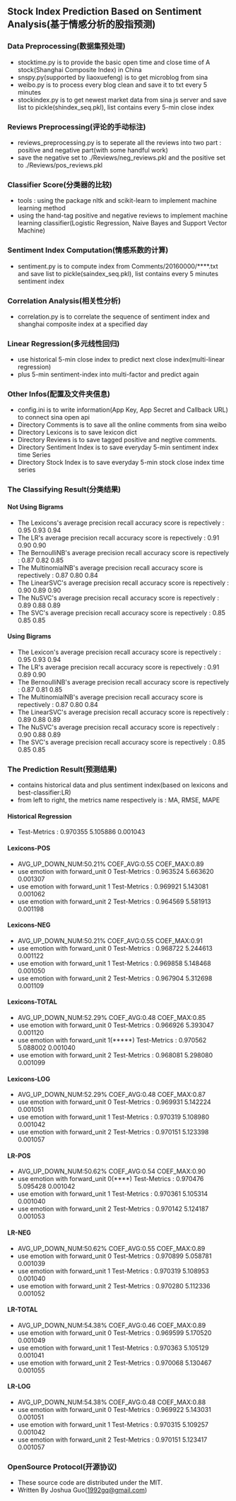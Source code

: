 ## Stock Index Prediction Based on Sentiment Analysis(基于情感分析的股指预测)

### Data Preprocessing(数据集预处理)
- stocktime.py is to provide the basic open time and close time of A stock(Shanghai Composite Index) in China
- snspy.py(supported by liaoxuefeng) is to get microblog from sina
- weibo.py is to process every blog clean and save it to txt every 5 minutes
- stockindex.py is to get newest market data from sina js server and save list to pickle(shindex_seq.pkl), list contains every 5-min close index

### Reviews Preprocessing(评论的手动标注)
- reviews_preprocessing.py is to seperate all the reviews into two part : positive and negative part(with some handful work)
- save the negative set to ./Reviews/neg_reviews.pkl and the positive set to ./Reviews/pos_reviews.pkl

### Classifier Score(分类器的比较)
- tools : using the package nltk and scikit-learn to implement machine learning method
- using the hand-tag positive and negative reviews to implement machine learning classifier(Logistic Regression, Naive Bayes and Support Vector Machine)

### Sentiment Index Computation(情感系数的计算)
- sentiment.py is to compute index from Comments/20160000/****.txt and save list to pickle(saindex_seq.pkl), list contains every 5 minutes sentiment index

### Correlation Analysis(相关性分析)
- correlation.py is to correlate the sequence of sentiment index and shanghai composite index at a specified day

### Linear Regression(多元线性回归)
- use historical 5-min close index to predict next close index(multi-linear regression)
- plus 5-min sentiment-index into multi-factor and predict again

### Other Infos(配置及文件夹信息)
- config.ini is to write information(App Key, App Secret and Callback URL) to connect sina open api
- Directory Comments is to save all the online comments from sina weibo
- Directory Lexicons is to save lexicon dict
- Directory Reviews is to save tagged positive and negtive comments.
- Directory Sentiment Index is to save everyday 5-min sentiment index time Series
- Directory Stock Index is to save everyday 5-min stock close index time series

### The Classifying Result(分类结果)
#### Not Using Bigrams
- The Lexicons's average precision recall accuracy score is repectively : 0.95 0.93 0.94
- The LR's average precision recall accuracy score is repectively : 0.91 0.90 0.90
- The BernoulliNB's average precision recall accuracy score is repectively : 0.87 0.82 0.85
- The MultinomialNB's average precision recall accuracy score is repectively : 0.87 0.80 0.84
- The LinearSVC's average precision recall accuracy score is repectively : 0.90 0.89 0.90
- The NuSVC's average precision recall accuracy score is repectively : 0.89 0.88 0.89
- The SVC's average precision recall accuracy score is repectively : 0.85 0.85 0.85

#### Using Bigrams
- The Lexicon's average precision recall accuracy score is repectively : 0.95 0.93 0.94
- The LR's average precision recall accuracy score is repectively : 0.91 0.89 0.90
- The BernoulliNB's average precision recall accuracy score is repectively : 0.87 0.81 0.85
- The MultinomialNB's average precision recall accuracy score is repectively : 0.87 0.80 0.84
- The LinearSVC's average precision recall accuracy score is repectively : 0.89 0.88 0.89
- The NuSVC's average precision recall accuracy score is repectively : 0.90 0.88 0.89
- The SVC's average precision recall accuracy score is repectively : 0.85 0.85 0.85

### The Prediction Result(预测结果)
- contains historical data and plus sentiment index(based on lexicons and best-classifier:LR)
- from left to right, the metrics name respectively is : MA, RMSE, MAPE

#### Historical Regression
- Test-Metrics :   0.970355  5.105886  0.001043

#### Lexicons-POS
- AVG_UP_DOWN_NUM:50.21%	COEF_AVG:0.55	COEF_MAX:0.89
- use emotion with forward_unit 0
Test-Metrics :   0.963524  5.663620  0.001307
- use emotion with forward_unit 1
Test-Metrics :   0.969921  5.143081  0.001062
- use emotion with forward_unit 2
Test-Metrics :   0.964569  5.581913  0.001198

#### Lexicons-NEG
- AVG_UP_DOWN_NUM:50.21%	COEF_AVG:0.55	COEF_MAX:0.91
- use emotion with forward_unit 0
Test-Metrics :   0.968722  5.244613  0.001122
- use emotion with forward_unit 1
Test-Metrics :   0.969858  5.148468  0.001050
- use emotion with forward_unit 2
Test-Metrics :   0.967904  5.312698  0.001109

#### Lexicons-TOTAL
- AVG_UP_DOWN_NUM:52.29%	COEF_AVG:0.48	COEF_MAX:0.85
- use emotion with forward_unit 0
Test-Metrics :   0.966926  5.393047  0.001120
- use emotion with forward_unit 1(*****)
Test-Metrics :   0.970562  5.088002  0.001040
- use emotion with forward_unit 2
Test-Metrics :   0.968081  5.298080  0.001099

#### Lexicons-LOG
- AVG_UP_DOWN_NUM:52.29%	COEF_AVG:0.48	COEF_MAX:0.87
- use emotion with forward_unit 0
Test-Metrics :   0.969931  5.142224  0.001051
- use emotion with forward_unit 1
Test-Metrics :   0.970319  5.108980  0.001042
- use emotion with forward_unit 2
Test-Metrics :   0.970151  5.123398  0.001057

#### LR-POS
- AVG_UP_DOWN_NUM:50.62%	COEF_AVG:0.54	COEF_MAX:0.90
- use emotion with forward_unit 0(****)
Test-Metrics :   0.970476  5.095428  0.001042
- use emotion with forward_unit 1
Test-Metrics :   0.970361  5.105314  0.001040
- use emotion with forward_unit 2
Test-Metrics :   0.970142  5.124187  0.001053

#### LR-NEG
- AVG_UP_DOWN_NUM:50.62%	COEF_AVG:0.55	COEF_MAX:0.89
- use emotion with forward_unit 0
Test-Metrics :   0.970899  5.058781  0.001039
- use emotion with forward_unit 1
Test-Metrics :   0.970319  5.108953  0.001040
- use emotion with forward_unit 2
Test-Metrics :   0.970280  5.112336  0.001052

#### LR-TOTAL
- AVG_UP_DOWN_NUM:54.38%	COEF_AVG:0.46	COEF_MAX:0.89
- use emotion with forward_unit 0
Test-Metrics :   0.969599  5.170520  0.001049
- use emotion with forward_unit 1
Test-Metrics :   0.970363  5.105129  0.001041
- use emotion with forward_unit 2
Test-Metrics :   0.970068  5.130467  0.001055

#### LR-LOG
- AVG_UP_DOWN_NUM:54.38%	COEF_AVG:0.48	COEF_MAX:0.88
- use emotion with forward_unit 0
Test-Metrics :   0.969922  5.143031  0.001051
- use emotion with forward_unit 1
Test-Metrics :   0.970315  5.109257  0.001042
- use emotion with forward_unit 2
Test-Metrics :   0.970151  5.123417  0.001057

### OpenSource Protocol(开源协议)
- These source code are distributed under the MIT.
- Written By Joshua Guo(1992gq@gmail.com)
